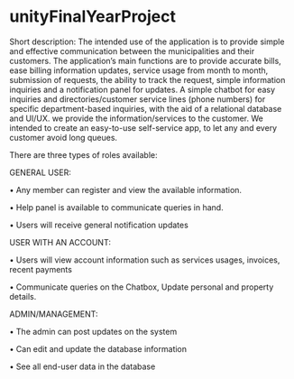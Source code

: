 # unityFinalYearProject

Short description: 
The intended use of the application is to provide simple and effective communication between the municipalities and their customers. The application’s main functions are to provide accurate bills, ease billing information updates, service usage from month to month, submission of requests, the ability to track the request, simple information inquiries and a notification panel for updates. A simple chatbot for easy inquiries and directories/customer service lines (phone numbers) for specific department-based inquiries, with the aid of a relational database and UI/UX. we provide the information/services to the customer.  We intended to create an easy-to-use self-service app, to let any and every customer avoid long queues.

There are three types of roles available: 

GENERAL USER:

•	Any member can register and view the available information.

•	Help panel is available to communicate queries in hand.

•	Users will receive general notification updates 

USER WITH AN ACCOUNT:

•	Users will view account information such as services usages, invoices, recent payments

•	Communicate queries on the Chatbox, Update personal and property details.


ADMIN/MANAGEMENT:

•	The admin can post updates on the system

•	Can edit and update the database information

•	See all end-user data in the database

